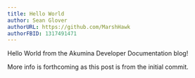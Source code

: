 ```yaml
---
title: Hello World
author: Sean Glover
authorURL: https://github.com/MarshHawk
authorFBID: 1317491471
---
```


Hello World from the Akumina Developer Documentation blog!

More info is forthcoming as this post is from the initial commit.